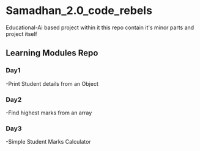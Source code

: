 # Samadhan_2.0_code_rebels

Educational-Ai based project within it this repo contain it's minor parts and project itself

## Learning Modules Repo

### Day1

-Print Student details from an Object

### Day2

-Find highest marks from an array

### Day3

-Simple Student Marks Calculator
